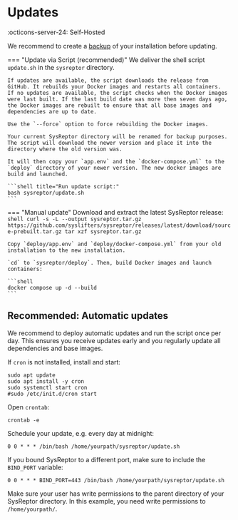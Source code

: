 # Updates

:octicons-server-24: Self-Hosted

We recommend to create a [backup](backups.md) of your installation before updating.

=== "Update via Script (recommended)"
    We deliver the shell script `update.sh` in the `sysreptor` directory.

    If updates are available, the script downloads the release from GitHub. It rebuilds your Docker images and restarts all containers.  
    If no updates are available, the script checks when the Docker images were last built. If the last build date was more then seven days ago, the Docker images are rebuilt to ensure that all base images and dependencies are up to date.

    Use the `--force` option to force rebuilding the Docker images.

    Your current SysReptor directory will be renamed for backup purposes. The script will download the newer version and place it into the directory where the old version was.

    It will then copy your `app.env` and the `docker-compose.yml` to the `deploy` directory of your newer version. The new docker images are build and launched.

    ```shell title="Run update script:"
    bash sysreptor/update.sh
    ```

=== "Manual update"
    Download and extract the latest SysReptor release:
    ```shell
    curl -s -L --output sysreptor.tar.gz https://github.com/syslifters/sysreptor/releases/latest/download/source-prebuilt.tar.gz
    tar xzf sysreptor.tar.gz
    ```

    Copy `deploy/app.env` and `deploy/docker-compose.yml` from your old installation to the new installation.

    `cd` to `sysreptor/deploy`. Then, build Docker images and launch containers:

    ```shell
    docker compose up -d --build
    ```
    

## Recommended: Automatic updates
We recommend to deploy automatic updates and run the script once per day. This ensures you receive updates early and you regularly update all dependencies and base images.

If `cron` is not installed, install and start:
```shell
sudo apt update
sudo apt install -y cron
sudo systemctl start cron
#sudo /etc/init.d/cron start
```

Open `crontab`:
```shell
crontab -e
```

Schedule your update, e.g. every day at midnight:
```shell
0 0 * * * /bin/bash /home/yourpath/sysreptor/update.sh
```

If you bound SysReptor to a different port, make sure to include the `BIND_PORT` variable:

```shell
0 0 * * * BIND_PORT=443 /bin/bash /home/yourpath/sysreptor/update.sh
```

Make sure your user has write permissions to the parent directory of your SysReptor directory. In this example, you need write permissions to `/home/yourpath/`.
